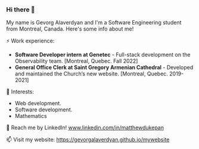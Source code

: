 ### Hi there 👋

My name is Gevorg Alaverdyan and I'm a Software Engineering student from Montreal, Canada. 
Here's some info about me!

⚡ Work experience: <br>
- **Software Developer intern at Genetec** - Full-stack development on the Observability team. [Montreal, Quebec. Fall 2022]
- **General Office Clerk at Saint Gregory Armenian Cathedral** - Developed and maintained the Church’s new website. [Montreal, Quebec. 2019-2021]

🌱 Interests:
- Web development.
- Software development.
- Mathematics

💬 Reach me by LinkedIn! www.linkedin.com/in/matthewdukepan

📫 Visit my website: https://gevorgalaverdyan.github.io/mywebsite


<!--
**gevorgalaverdyan/gevorgalaverdyan** is a ✨ _special_ ✨ repository because its `README.md` (this file) appears on your GitHub profile.

Here are some ideas to get you started:

- 🔭 I’m currently working on ...
- 🌱 I’m currently learning ...
- 👯 I’m looking to collaborate on ...
- 🤔 I’m looking for help with ...
- 💬 Ask me about ...
- 📫 How to reach me: ...
- 😄 Pronouns: ...
- ⚡ Fun fact: ...
-->
